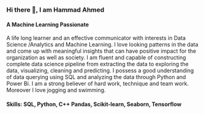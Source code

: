 ### Hi there 👋, I am Hammad Ahmed
#### A Machine Learning Passionate
A life long learner and an effective communicator with interests in Data Science /Analytics and Machine Learning. I love looking patterns in the data and come up with meaningful insights that can have positive impact for the organization as well as society. I am fluent and capable of constructing   complete data science pipeline from extracting the data to exploring the data, visualizing, cleaning and predicting. I possess a good understanding of data querying using SQL and analyzing the data through Python and Power Bi. I am a strong believer of hard work, technique and team work. Moreover I love jogging and swimming.
#### Skills: SQL, Python, C++ Pandas, Scikit-learn, Seaborn, Tensorflow
